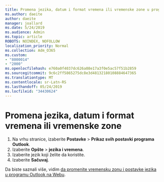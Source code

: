 ```yaml
---
title: Promena jezika, datum i format vremena ili vremenske zone u programu Outlook na Webu
ms.author: daeite
author: daeite
manager: joallard
ms.date: 5/24/2019
ms.audience: Admin
ms.topic: article
ROBOTS: NOINDEX, NOFOLLOW
localization_priority: Normal
ms.collection: Adm_O365
ms.custom:
- "8000014"
- "2000"
ms.openlocfilehash: e760a0f4037dc626a08e17a3f0e5ac57f51b2859
ms.sourcegitcommit: 9c6c2ff5865275dc8e3d48132180108884647365
ms.translationtype: MT
ms.contentlocale: sr-Latn-RS
ms.lasthandoff: 05/24/2019
ms.locfileid: "34430624"
---
```

# <a name="change-your-language-date-and-time-format-or-time-zone"></a>Promena jezika, datum i format vremena ili vremenske zone

1. Na vrhu stranice, izaberite **Postavke** > **Prikaz svih postavki programa Outlook**.
2. Izaberite **Opšte** > **jezika i vremena**.
3. Izaberite jezik koji želite da koristite.
4. Izaberite **Sačuvaj**.

Da biste saznali više, vidim [da promenite vremensku zonu i postavke jezika u programu Outlook na Webu](https://support.office.com/article/65239869-12e7-4a9d-bca1-76b0ad7ce273).